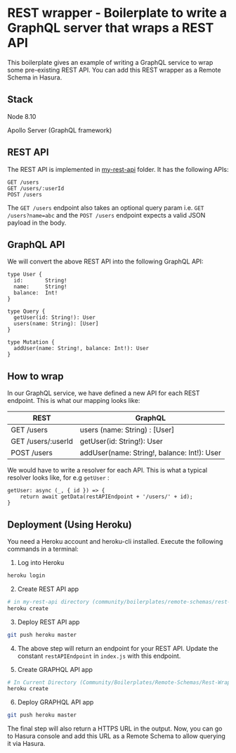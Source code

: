 # REST wrapper - Boilerplate to write a GraphQL server that wraps a REST API

This boilerplate gives an example of writing a GraphQL service to wrap some pre-existing REST API.
You can add this REST wrapper as a Remote Schema in Hasura.

## Stack

Node 8.10

Apollo Server (GraphQL framework)

## REST API

The REST API is implemented in [my-rest-api](my-rest-api/) folder. It has the following APIs:

```
GET /users
GET /users/:userId
POST /users
```

The `GET /users` endpoint also takes an optional query param i.e. `GET /users?name=abc` and the `POST /users` endpoint expects a valid JSON payload in the body.

## GraphQL API

We will convert the above REST API into the following GraphQL API:

```
type User {
  id:       String!
  name:     String!
  balance:  Int!
}

type Query {
  getUser(id: String!): User
  users(name: String): [User]
}

type Mutation {
  addUser(name: String!, balance: Int!): User
}
```

## How to wrap

In our GraphQL service, we have defined a new API for each REST endpoint. This is what our mapping looks like:

| REST                |  GraphQL                                       |
|---------------------|------------------------------------------------|
| GET /users          | users (name: String) : [User]                  |
| GET /users/:userId  | getUser(id: String!): User                     |
| POST /users         | addUser(name: String!, balance: Int!): User    |

We would have to write a resolver for each API. This is what a typical resolver looks like, for e.g `getUser` :

```
getUser: async (_, { id }) => {
    return await getData(restAPIEndpoint + '/users/' + id);
}
```

## Deployment (Using Heroku)

You need a Heroku account and heroku-cli installed. Execute the following commands in a terminal:

1. Log into Heroku

```bash
heroku login
```

2. Create REST API app

```bash
# in my-rest-api directory (community/boilerplates/remote-schemas/rest-wrapper/my-rest-api)
heroku create
```

3. Deploy REST API app

```bash
git push heroku master
```

4. The above step will return an endpoint for your REST API. Update the constant `restAPIEndpoint` in `index.js` with this endpoint.

5. Create GRAPHQL API app

```bash
# In Current Directory (Community/Boilerplates/Remote-Schemas/Rest-Wrapper)
heroku create
```

6. Deploy GRAPHQL API app

```bash
git push heroku master
```

The final step will also return a HTTPS URL in the output. Now, you can go to Hasura console and add this URL as a Remote Schema to allow querying it via Hasura.
